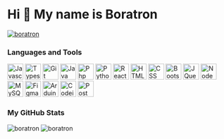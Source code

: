 Hi 👋 My name is Boratron
=========================

<p align="left"> 
<a href="https://github.com/ryo-ma/github-profile-trophy"><img src="https://github-profile-trophy.vercel.app/?username=boratron&theme=algolia&margin-w=10&margin-h=10" alt="boratron" /></a> 
</p>

### Languages and Tools

<p align="left">
<img alt="Javascript" width="36" height="36" src="https://cdn.jsdelivr.net/gh/devicons/devicon/icons/javascript/javascript-original.svg" />          
<img alt="Typescript" width="36" height="36" src="https://cdn.jsdelivr.net/gh/devicons/devicon/icons/typescript/typescript-original.svg" />
<img alt="Git" width="36" height="36" src="https://cdn.jsdelivr.net/gh/devicons/devicon/icons/git/git-original.svg" />
<img alt="Java" width="36" height="36" src="https://cdn.jsdelivr.net/gh/devicons/devicon/icons/java/java-original.svg" />
<img alt="Php" width="36" height="36" src="https://cdn.jsdelivr.net/gh/devicons/devicon/icons/php/php-original.svg" />
<img alt="Python" width="36" height="36" src="https://cdn.jsdelivr.net/gh/devicons/devicon/icons/python/python-original.svg" />
<img alt="React" width="36" height="36" src="https://cdn.jsdelivr.net/gh/devicons/devicon/icons/react/react-original.svg" />
<img alt="HTML5" width="36" height="36" src="https://cdn.jsdelivr.net/gh/devicons/devicon/icons/html5/html5-original.svg" />
<img alt="CSS" width="36" height="36" src="https://cdn.jsdelivr.net/gh/devicons/devicon/icons/css3/css3-original.svg" />
<img alt="Bootstrap" width="36" height="36" src="https://cdn.jsdelivr.net/gh/devicons/devicon/icons/bootstrap/bootstrap-original.svg" />
<img alt="JQuery" width="36" height="36" src="https://cdn.jsdelivr.net/gh/devicons/devicon/icons/jquery/jquery-original.svg" />
<img alt="NodeJS" width="36" height="36" src="https://cdn.jsdelivr.net/gh/devicons/devicon/icons/nodejs/nodejs-original.svg" />
<img alt="MySQL" width="36" height="36" src="https://cdn.jsdelivr.net/gh/devicons/devicon/icons/mysql/mysql-original.svg" />
<img alt="Figma" width="36" height="36" src="https://cdn.jsdelivr.net/gh/devicons/devicon/icons/figma/figma-original.svg" />
<img alt="Arduino" width="36" height="36" src="https://cdn.jsdelivr.net/gh/devicons/devicon/icons/arduino/arduino-original.svg" />
<img alt="Codeigniter" width="36" height="36" src="https://cdn.jsdelivr.net/gh/devicons/devicon/icons/codeigniter/codeigniter-plain.svg" />
<img alt="Postman" width="36" height="36" src="https://www.vectorlogo.zone/logos/getpostman/getpostman-icon.svg" />
</p>

### My GitHub Stats

<img src="https://github-readme-stats.vercel.app/api?username=boratron&show_icons=true&theme=transparent&title_color=3382ed&text_color=ffffff&icon_color=ef4444&bg_color=0f172a" alt="boratron" />

<img src="https://github-readme-stats.vercel.app/api/top-langs/?username=boratron&layout=donut&langs_count=10&title_color=3382ed&text_color=ffffff&icon_color=ef4444&bg_color=0f172a" alt="boratron" />

